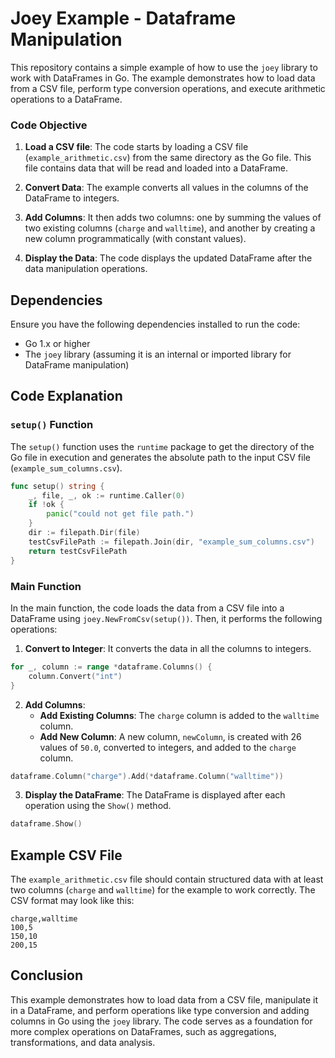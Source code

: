 
# Joey Example - Dataframe Manipulation

This repository contains a simple example of how to use the `joey` library to work with DataFrames in Go. The example demonstrates how to load data from a CSV file, perform type conversion operations, and execute arithmetic operations to a DataFrame.


### Code Objective

1. **Load a CSV file**:
   The code starts by loading a CSV file (`example_arithmetic.csv`) from the same directory as the Go file. This file contains data that will be read and loaded into a DataFrame.

2. **Convert Data**:
   The example converts all values in the columns of the DataFrame to integers.

3. **Add Columns**:
   It then adds two columns: one by summing the values of two existing columns (`charge` and `walltime`), and another by creating a new column programmatically (with constant values).

4. **Display the Data**:
   The code displays the updated DataFrame after the data manipulation operations.

## Dependencies

Ensure you have the following dependencies installed to run the code:

- Go 1.x or higher
- The `joey` library (assuming it is an internal or imported library for DataFrame manipulation)

## Code Explanation

### `setup()` Function

The `setup()` function uses the `runtime` package to get the directory of the Go file in execution and generates the absolute path to the input CSV file (`example_sum_columns.csv`).

```go
func setup() string {
	_, file, _, ok := runtime.Caller(0)
	if !ok {
		panic("could not get file path.")
	}
	dir := filepath.Dir(file)
	testCsvFilePath := filepath.Join(dir, "example_sum_columns.csv")
	return testCsvFilePath
}
```

### Main Function

In the main function, the code loads the data from a CSV file into a DataFrame using `joey.NewFromCsv(setup())`. Then, it performs the following operations:

1. **Convert to Integer**: It converts the data in all the columns to integers.

```go
for _, column := range *dataframe.Columns() {
	column.Convert("int")
}
```

2. **Add Columns**:
   - **Add Existing Columns**: The `charge` column is added to the `walltime` column.
   - **Add New Column**: A new column, `newColumn`, is created with 26 values of `50.0`, converted to integers, and added to the `charge` column.

```go
dataframe.Column("charge").Add(*dataframe.Column("walltime"))
```

3. **Display the DataFrame**:
   The DataFrame is displayed after each operation using the `Show()` method.

```go
dataframe.Show()
```

## Example CSV File

The `example_arithmetic.csv` file should contain structured data with at least two columns (`charge` and `walltime`) for the example to work correctly. The CSV format may look like this:

```
charge,walltime
100,5
150,10
200,15
```

## Conclusion

This example demonstrates how to load data from a CSV file, manipulate it in a DataFrame, and perform operations like type conversion and adding columns in Go using the `joey` library. The code serves as a foundation for more complex operations on DataFrames, such as aggregations, transformations, and data analysis.